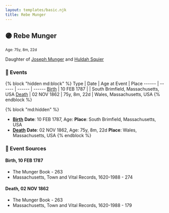 ```yaml
---
layout: templates/basic.njk
title: Rebe Munger
---
```

## 🟣 Rebe Munger
<small>Age: 75y, 8m, 22d</small>

Daughter of [Joseph Munger](/people/4/48832802) and [Huldah Squier](/people/4/40449307)

### 📆 Events

{% block "hidden md:block" %}
Type | Date | Age at Event | Place
------ | ------ | ------ | ------
[Birth](#event-event-2) | 10 FEB 1787 |  | South Brimfield, Massachusetts, USA
[Death](#event-event-3) | 02 NOV 1862 | 75y, 8m, 22d | Wales, Massachusetts, USA
{% endblock %}

{% block "md:hidden" %}
- **[Birth](#event-event-2)**
**Date**: 10 FEB 1787, Age:
**Place**: South Brimfield, Massachusetts, USA
- **[Death](#event-event-3)**
**Date**: 02 NOV 1862, Age: 75y, 8m, 22d
**Place**: Wales, Massachusetts, USA
{% endblock %}

### 📰 Event Sources

#### <a id="event-event-2"></a> Birth, 10 FEB 1787
* The Munger Book  - 263
* Massachusetts, Town and Vital Records, 1620-1988  - 274

#### <a id="event-event-3"></a> Death, 02 NOV 1862
* The Munger Book  - 263
* Massachusetts, Town and Vital Records, 1620-1988  - 179